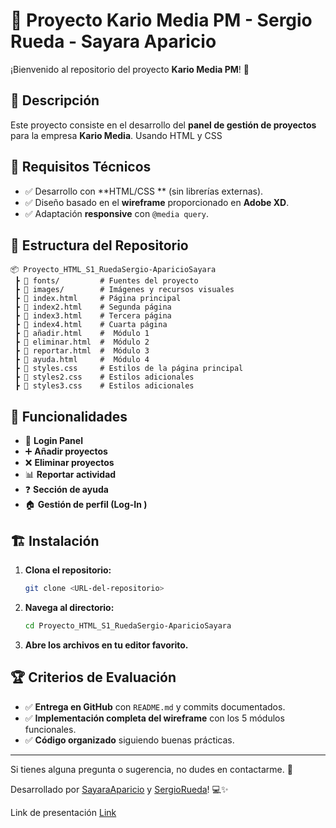 # 📌 Proyecto Kario Media PM - Sergio Rueda - Sayara Aparicio

¡Bienvenido al repositorio del proyecto **Kario Media PM**! 🚀

## 📖 Descripción
Este proyecto consiste en el desarrollo del **panel de gestión de proyectos** para la empresa **Kario Media**. Usando HTML y CSS

## 📌 Requisitos Técnicos
- ✅ Desarrollo con **HTML/CSS ** (sin librerías externas).
- ✅ Diseño basado en el **wireframe** proporcionado en **Adobe XD**.
- ✅ Adaptación **responsive** con `@media query`.

## 📂 Estructura del Repositorio
```
📦 Proyecto_HTML_S1_RuedaSergio-AparicioSayara
 ┣ 📂 fonts/         # Fuentes del proyecto
 ┣ 📂 images/        # Imágenes y recursos visuales
 ┣ 📜 index.html     # Página principal
 ┣ 📜 index2.html    # Segunda página
 ┣ 📜 index3.html    # Tercera página
 ┣ 📜 index4.html    # Cuarta página
 ┣ 📜 añadir.html    #  Módulo 1
 ┣ 📜 eliminar.html  #  Módulo 2
 ┣ 📜 reportar.html  #  Módulo 3
 ┣ 📜 ayuda.html     #  Módulo 4
 ┣ 📜 styles.css     # Estilos de la página principal
 ┣ 📜 styles2.css    # Estilos adicionales
 ┣ 📜 styles3.css    # Estilos adicionales

```

## 🚀 Funcionalidades
- 🔐 **Login Panel**
- ➕ **Añadir proyectos**
- ❌ **Eliminar proyectos**
- 📊 **Reportar actividad**
- ❓ **Sección de ayuda**
- 🏠 **Gestión de perfil (Log-In )**

## 🏗 Instalación
1. **Clona el repositorio:**
   ```bash
   git clone <URL-del-repositorio>
   ```
2. **Navega al directorio:**
   ```bash
   cd Proyecto_HTML_S1_RuedaSergio-AparicioSayara
   ```
3. **Abre los archivos en tu editor favorito.**

## 🏆 Criterios de Evaluación
- ✅ **Entrega en GitHub** con `README.md` y commits documentados.
- ✅ **Implementación completa del wireframe** con los 5 módulos funcionales.
- ✅ **Código organizado** siguiendo buenas prácticas.



---
Si tienes alguna pregunta o sugerencia, no dudes en contactarme. 🚀

Desarrollado por [SayaraAparicio](https://github.com/SayaraAparicio/) y  [SergioRueda](https://github.com/xergio-rh/)! 💻✨

Link de presentación [Link](https://www.canva.com/design/DAGjogVA0MQ/JBfcaX7N_MzgAxyRZtJhig/edit?utm_content=DAGjogVA0MQ&utm_campaign=designshare&utm_medium=link2&utm_source=sharebutton)